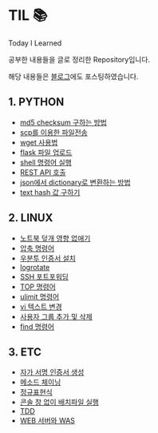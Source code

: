 # TIL 📚

Today I Learned

공부한 내용들을 글로 정리한 Repository입니다.

해당 내용들은 [블로그](https://my-devblog.tistory.com)에도 포스팅하였습니다.

## 1. PYTHON

- [md5 checksum 구하는 방법](./python/md5_checksum_구하는_방법.md)
- [scp를 이용한 파일전송](./python/scp를_이용한_파일전송.md)
- [wget 사용법](./python/wget_사용법.md)
- [flask 파일 업로드](./python/flask_파일_업로드.md)
- [shell 명령어 실행](./python/shell_명령어_실행.md)
- [REST API 호출](./python/REST_API_호출.md)
- [json에서 dictionary로 변환하는 방법](./python/json에서_dictionary로_변환하는_방법.md)
- [text hash 값 구하기](./python/text_hash_값_구하기.md)

## 2. LINUX

- [노트북 덮개 영향 없애기](./linux/리눅스_노트북_덮개_영향_없애기.md)
- [압축 명령어](./linux/압축_명령어.md)
- [우분투 인증서 설치](./linux/우분투_인증서_설치.md)
- [logrotate](./linux/logrotate.md)
- [SSH 포트포워딩](./linux/SSH_포트포워딩.md)
- [TOP 명령어](./linux/TOP_명령어.md)
- [ulimit 명령어](./linux/ulimit_명령어.md)
- [vi 텍스트 변경](./linux/vi_텍스트_변경.md)
- [사용자 그룹 추가 및 삭제](./linux/사용자_그룹_추가_및_삭제.md)
- [find 명령어](./linux/find_명령어.md)

## 3. ETC

- [자가 서명 인증서 생성](./etc/자가_서명_인증서_생성.md)
- [메소드 체이닝](./etc/메소드_체이닝.md)
- [정규표현식](./etc/정규표현식.md)
- [콘솔 창 없이 배치파일 실행](./etc/콘솔_창_없이_배치파일_실행.md)
- [TDD](./etc/TDD.md)
- [WEB 서버와 WAS](./etc/WEB_서버와_WAS.md)
